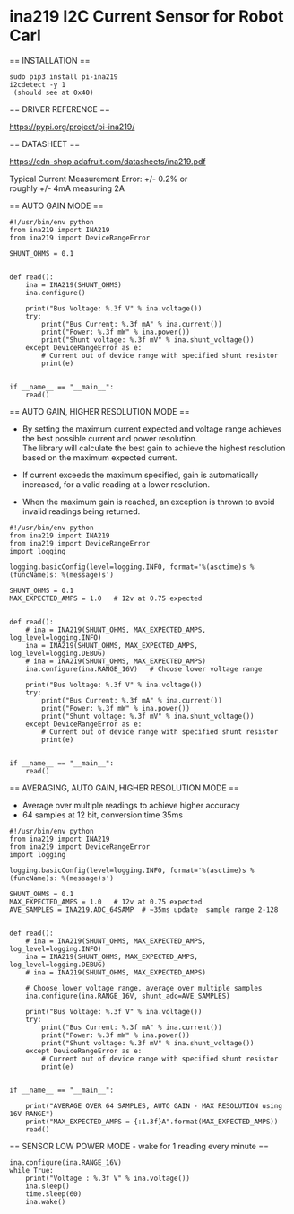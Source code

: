# ina219 I2C Current Sensor for Robot Carl

== INSTALLATION ==  
```
sudo pip3 install pi-ina219
i2cdetect -y 1
 (should see at 0x40)
```

== DRIVER REFERENCE ==  

https://pypi.org/project/pi-ina219/  

== DATASHEET ==  

https://cdn-shop.adafruit.com/datasheets/ina219.pdf  

Typical Current Measurement Error: +/- 0.2% or  
    roughly +/- 4mA measuring 2A

== AUTO GAIN MODE == 
```
#!/usr/bin/env python
from ina219 import INA219
from ina219 import DeviceRangeError

SHUNT_OHMS = 0.1


def read():
    ina = INA219(SHUNT_OHMS)
    ina.configure()

    print("Bus Voltage: %.3f V" % ina.voltage())
    try:
        print("Bus Current: %.3f mA" % ina.current())
        print("Power: %.3f mW" % ina.power())
        print("Shunt voltage: %.3f mV" % ina.shunt_voltage())
    except DeviceRangeError as e:
        # Current out of device range with specified shunt resistor
        print(e)


if __name__ == "__main__":
    read()
```

== AUTO GAIN, HIGHER RESOLUTION MODE ==  
* By setting the maximum current expected and voltage range achieves the best possible current and power resolution.  
  The library will calculate the best gain to achieve the highest resolution based on the maximum expected current.  

* If current exceeds the maximum specified, gain is automatically increased, for a valid reading at a lower resolution. 

* When the maximum gain is reached, an exception is thrown to avoid invalid readings being returned.  


```
#!/usr/bin/env python
from ina219 import INA219
from ina219 import DeviceRangeError
import logging

logging.basicConfig(level=logging.INFO, format='%(asctime)s %(funcName)s: %(message)s')

SHUNT_OHMS = 0.1
MAX_EXPECTED_AMPS = 1.0   # 12v at 0.75 expected


def read():
    # ina = INA219(SHUNT_OHMS, MAX_EXPECTED_AMPS, log_level=logging.INFO)
    ina = INA219(SHUNT_OHMS, MAX_EXPECTED_AMPS, log_level=logging.DEBUG)
    # ina = INA219(SHUNT_OHMS, MAX_EXPECTED_AMPS)
    ina.configure(ina.RANGE_16V)   # Choose lower voltage range 

    print("Bus Voltage: %.3f V" % ina.voltage())
    try:
        print("Bus Current: %.3f mA" % ina.current())
        print("Power: %.3f mW" % ina.power())
        print("Shunt voltage: %.3f mV" % ina.shunt_voltage())
    except DeviceRangeError as e:
        # Current out of device range with specified shunt resistor
        print(e)


if __name__ == "__main__":
    read()
```

== AVERAGING, AUTO GAIN, HIGHER RESOLUTION MODE ==
*  Average over multiple readings to achieve higher accuracy
*  64 samples at 12 bit, conversion time 35ms 

```
#!/usr/bin/env python
from ina219 import INA219
from ina219 import DeviceRangeError
import logging

logging.basicConfig(level=logging.INFO, format='%(asctime)s %(funcName)s: %(message)s')

SHUNT_OHMS = 0.1
MAX_EXPECTED_AMPS = 1.0   # 12v at 0.75 expected
AVE_SAMPLES = INA219.ADC_64SAMP  # ~35ms update  sample range 2-128


def read():
    # ina = INA219(SHUNT_OHMS, MAX_EXPECTED_AMPS, log_level=logging.INFO)
    ina = INA219(SHUNT_OHMS, MAX_EXPECTED_AMPS, log_level=logging.DEBUG)
    # ina = INA219(SHUNT_OHMS, MAX_EXPECTED_AMPS)

    # Choose lower voltage range, average over multiple samples
    ina.configure(ina.RANGE_16V, shunt_adc=AVE_SAMPLES) 

    print("Bus Voltage: %.3f V" % ina.voltage())
    try:
        print("Bus Current: %.3f mA" % ina.current())
        print("Power: %.3f mW" % ina.power())
        print("Shunt voltage: %.3f mV" % ina.shunt_voltage())
    except DeviceRangeError as e:
        # Current out of device range with specified shunt resistor
        print(e)


if __name__ == "__main__":

    print("AVERAGE OVER 64 SAMPLES, AUTO GAIN - MAX RESOLUTION using 16V RANGE")
    print("MAX_EXPECTED_AMPS = {:1.3f}A".format(MAX_EXPECTED_AMPS))
    read()
```



== SENSOR LOW POWER MODE - wake for 1 reading every minute ==  
```
ina.configure(ina.RANGE_16V)
while True:
    print("Voltage : %.3f V" % ina.voltage())
    ina.sleep()
    time.sleep(60)
    ina.wake()
```


